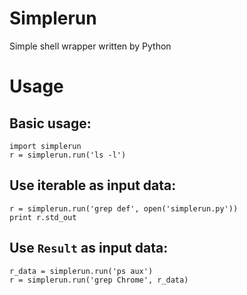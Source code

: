 Simplerun
=========

Simple shell wrapper written by Python

Usage
=====

Basic usage:
---------------

    import simplerun
    r = simplerun.run('ls -l')


Use iterable as input data:
--------------------------

    r = simplerun.run('grep def', open('simplerun.py'))
    print r.std_out


Use `Result` as input data:
--------------------------

    r_data = simplerun.run('ps aux')
    r = simplerun.run('grep Chrome', r_data)